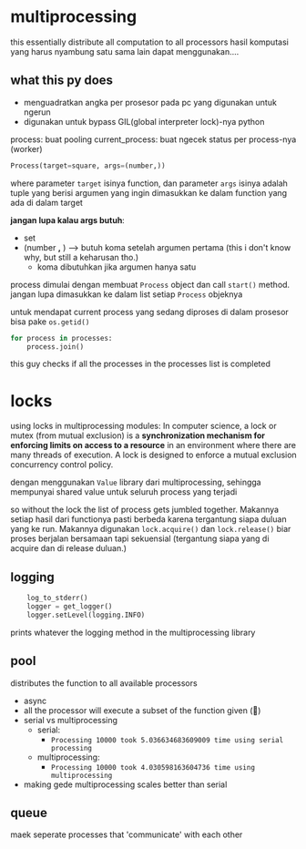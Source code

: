 # multiprocessing
this essentially distribute all computation to all processors
hasil komputasi yang harus nyambung satu sama lain dapat menggunakan.... 

## what this py does
- menguadratkan angka per prosesor pada pc yang digunakan untuk ngerun
- digunakan untuk bypass GIL(global interpreter lock)-nya python 

process: buat pooling
current_process: buat ngecek status per process-nya (worker)
```python
Process(target=square, args=(number,))
```
where parameter `target` isinya function, dan parameter `args` isinya adalah tuple yang berisi argumen yang ingin dimasukkan ke dalam function yang ada di dalam target

**jangan lupa kalau args butuh**: 
- set
- (number **,** ) --> butuh koma setelah argumen pertama (this i don't know why, but still a keharusan tho.)
  - koma dibutuhkan jika argumen hanya satu


process dimulai dengan membuat `Process` object dan call `start()` method. jangan lupa dimasukkan ke dalam list setiap `Process` objeknya 

untuk mendapat current process yang sedang diproses di dalam prosesor bisa pake `os.getid()`

```python 
for process in processes: 
    process.join()
```
this guy checks if all the processes in the processes list is completed

# locks
using locks in multiprocessing modules: 
In computer science, a lock or mutex (from mutual exclusion) is a **synchronization mechanism for enforcing limits on access to a resource** in an environment where there are many threads of execution. A lock is designed to enforce a mutual exclusion concurrency control policy.

dengan menggunakan `Value` library dari multiprocessing, sehingga mempunyai shared value untuk seluruh process yang terjadi 

so without the lock the list of process gets jumbled together. Makannya setiap hasil dari functionya pasti berbeda karena tergantung siapa duluan yang ke run. Makannya digunakan `lock.acquire()` dan `lock.release()` biar proses berjalan bersamaan tapi sekuensial (tergantung siapa yang di acquire dan di release duluan.)

## logging
```python
    log_to_stderr()
    logger = get_logger()
    logger.setLevel(logging.INFO)
```
prints whatever the logging method in the multiprocessing library

## pool 
distributes the function to all available processors

- async
- all the processor will execute a subset of the function given (:beer:)
- serial vs multiprocessing
    - serial: 
        - `Processing 10000 took 5.036634683609009 time using serial processing`
    - multiprocessing: 
        - `Processing 10000 took 4.030598163604736 time using multiprocessing`
- making gede multiprocessing scales better than serial

## queue
maek seperate processes that 'communicate' with each other